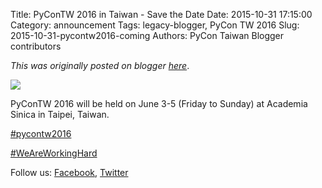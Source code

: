 Title: PyConTW 2016 in Taiwan - Save the Date
Date: 2015-10-31 17:15:00
Category: announcement
Tags: legacy-blogger, PyCon TW 2016
Slug: 2015-10-31-pycontw2016-coming
Authors: PyCon Taiwan Blogger contributors

*This was originally posted on blogger [here](https://pycontw.blogspot.com/2015/10/pycontw2016-coming.html)*.

<!--more-->

[![](https://1.bp.blogspot.com/-Z1sbfl8VgB0/VjSDdROwBsI/AAAAAAAADx0/pK75rltzlPM/s400/CIMG2381.JPG)](https://1.bp.blogspot.com/-Z1sbfl8VgB0/VjSDdROwBsI/AAAAAAAADx0/pK75rltzlPM/s1600/CIMG2381.JPG)

PyConTW 2016 will be held on June 3-5 (Friday to Sunday) at Academia Sinica in Taipei, Taiwan.  


[#pycontw2016](https://twitter.com/hashtag/pycontw2016?src=hash)

[#WeAreWorkingHard](https://twitter.com/hashtag/WeAreWorkingHard?src=hash)  


Follow us: [Facebook](https://www.facebook.com/pycontw/), [Twitter](https://twitter.com/PyConTW)  
